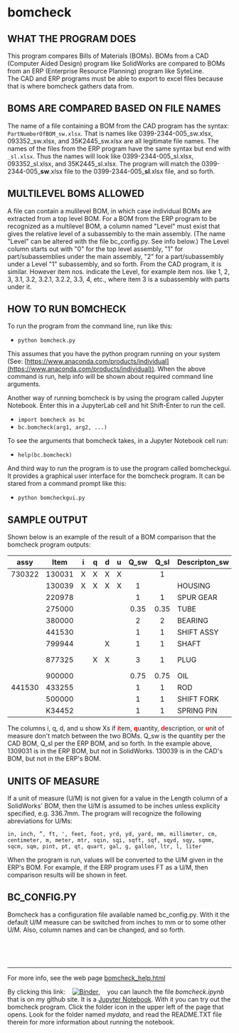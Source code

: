 # <b>bomcheck</b>

## **WHAT THE PROGRAM DOES**
This program compares Bills of Materials (BOMs).  BOMs from a CAD
(Computer Aided Design) program like SolidWorks are compared to BOMs
from an ERP (Enterprise Resource Planning) program like SyteLine.  
The CAD and ERP programs must be able to export to excel files 
because that is where bomcheck gathers data from.


## **BOMS ARE COMPARED BASED ON FILE NAMES**
The name of a file containing a BOM from the CAD program has the syntax:
`PartNumberOfBOM_sw.xlsx`.  That is names like 0399-2344-005_sw.xlsx,
093352_sw.xlsx, and 35K2445_sw.xlsx are all legitimate file names. The
names of the files from the ERP program have the same syntax but end
with `_sl.xlsx`. Thus the names will look like 0399-2344-005_sl.xlsx, 
093352_sl.xlsx, and 35K2445_sl.xlsx. The program will match the
0399-2344-005_**sw**.xlsx file to the 0399-2344-005_**sl**.xlsx 
file, and so forth.


## **MULTILEVEL BOMS ALLOWED**
A file can contain a mulilevel BOM, in which case individual BOMs are
extracted from a top level BOM.  For a BOM from the ERP program to be 
recognized as a multilevel BOM, a column named "Level" must exist
that gives the relative level of a subassembly to the main assembly. 
(The name "Level" can be altered with the file bc_config.py.  See info 
below.) The Level column starts out with "0" for the top
level assembly, "1" for part/subassemblies under the main assembly, "2" for
a part/subassembly under a Level "1" subassembly, and so forth. From the
CAD program, it is similar.  However item nos. indicate the Level, for 
example item nos. like 1, 2, 3, 3.1, 3.2, 3.2.1, 3.2.2, 3.3, 4, etc.,
where item 3 is a subassembly with parts under it.


## **HOW TO RUN BOMCHECK**
To run the program from the command line, run like this:

<ul><li><code>python bomcheck.py</code></li></ul>

This assumes that you have the python program running on your system 
(See: [https://www.anaconda.com/products/individual](https://www.anaconda.com/products/individual)).
When the above command is run, help info will be shown about required 
command line arguments.  

Another way of running bomcheck is by using the program called Jupyter Notebook.
Enter this in a JupyterLab cell and hit Shift-Enter to run the cell.
<ul>
    <li><code>import bomcheck as bc</code></li>
    <li><code>bc.bomcheck(arg1, arg2, ...)</code></li>
</ul>
  
To see the arguments that bomcheck takes, in a Jupyter Notebook cell run:
<ul><li><code>help(bc.bomcheck)</code></li></ul>

And third way to run the program is to use the program called bomcheckgui.
It provides a graphical user interface for the bomcheck program.  It can
be stared from a command prompt like this:
<ul><li><code>python bomcheckgui.py</code></li></ul>


## **SAMPLE OUTPUT**
Shown below is an example of the result of a BOM comparison that the bomcheck
program outputs:

| assy   | Item   | i | q | d | u | Q_sw | Q_sl | Descripton_sw | Description_sl | U_sw | U_sl |
|--------|--------|---|---|---|---| :-:  | :-:  |---------------|----------------| :-:  | :-:  |
| 730322 | 130031 | X | X | X | X |      |  1   |               | HOUSING        |      |  EA  |
|        | 130039 | X | X | X | X |  1   |      | HOUSING       |                |  EA  |      |
|        | 220978 |   |   |   |   |  1   |  1   | SPUR GEAR     | SPUR GEAR      |  EA  |  EA  |
|        | 275000 |   |   |   |   | 0.35 | 0.35 | TUBE          | TUBE           |  FT  |  FT  |
|        | 380000 |   |   |   |   |  2   |  2   | BEARING       | BEARING        |  EA  |  EA  |   
|        | 441530 |   |   |   |   |  1   |  1   | SHIFT ASSY    | SHIFT ASSY     |  EA  |  EA  |
|        | 799944 |   |   | X |   |  1   |  1   | SHAFT         | AXLE           |  EA  |  EA  |
|        | 877325 |   | X | X |   |  3   |  1   | PLUG          | SQ. HEAD PLUG  |  EA  |  EA  |
|        | 900000 |   |   |   |   | 0.75 | 0.75 | OIL           | OIL            |  GAL |  GAL |
| 441530 | 433255 |   |   |   |   |  1   |  1   | ROD           | ROD            |  EA  |  EA  |
|        | 500000 |   |   |   |   |  1   |  1   | SHIFT FORK    | SHIFT FORK     |  EA  |  EA  |
|        | K34452 |   |   |   |   |  1   |  1   | SPRING PIN    | SPRING PIN     |  EA  |  EA  |

The columns i, q, d, and u show Xs if <span style="color:red">**i**</span>tem,
<span style="color:red">**q**</span>uantity, <span style="color:red">**d**</span>escription,
or <span style="color:red">**u**</span>nit of measure don't match between the two BOMs. Q_sw is
the quantity per the CAD BOM, Q_sl per the ERP BOM, and so forth.  In the example above, 
1309031 is in the  ERP BOM, but not in SolidWorks.  130039 is in the CAD's BOM, but not in
the ERP's BOM.


## **UNITS OF MEASURE**
If a unit of measure (U/M) is not given for a value in the Length column of a SolidWorks' BOM,
then the U/M is assumed to be inches unless explicity specified, e.g. 336.7mm. The program will 
recognize the following abreviations for U/Ms:

`in, inch, ”, ft, ', feet, foot, yrd, yd, yard, mm, millimeter, cm, centimeter, m, meter, mtr, sqin, sqi, sqft, sqf, sqyd, sqy, sqmm, sqcm, sqm, pint, pt, qt, quart, gal, g, gallon, ltr, l, liter`

When the program is run, values will be converted to the U/M given in the ERP's BOM. 
For example, if the ERP program uses FT as a U/M, then comparison results will be shown
in feet.


## **BC_CONFIG.PY**

Bomcheck has a configuration file available named bc_config.py.  With it the default U/M measure can be switched
from inches to mm or to some other U/M.  Also, column names and can be changed, and so forth.

&nbsp;

&nbsp;

---

For more info, see the web page [bomcheck_help.html](help_files/bomcheck_help.html)

By clicking this link:&nbsp; &nbsp; [![Binder](https://mybinder.org/badge_logo.svg)](https://mybinder.org/v2/gh/kcarlton55/project1/master?labpath=bomcheck.ipynb),&nbsp; &nbsp;
you can launch the file *bomcheck.ipynb* that is on my github site.  It is a 
[Jupyter Notebook](https://www.codecademy.com/article/how-to-use-jupyter-notebooks).  With it you
can try out the bomcheck program.  Click the folder icon in the upper left of the page that opens.
Look for the folder named *mydata*, and read the README.TXT file therein for more information
about running the notebook.
 



